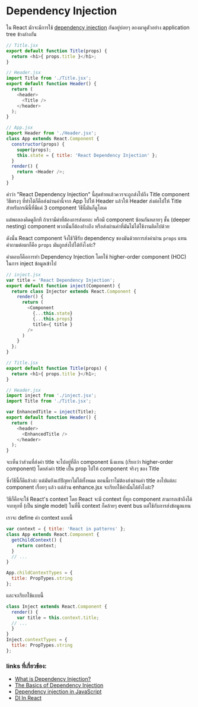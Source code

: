 # Dependency Injection

ใน React มักจะมีการใช้ [dependency injection](https://www.youtube.com/watch?v=IKD2-MAkXyQ) กันอยู่บ่อยๆ ลองมาดูตัวอย่าง application tree ข้างล่างกัน

```javascript
// Title.jsx
export default function Title(props) {
  return <h1>{ props.title }</h1>;
}
```

```javascript
// Header.jsx
import Title from './Title.jsx';
export default function Header() {
  return (
    <header>
      <Title />
    </header>
  );
}
```
```javascript
// App.jsx
import Header from './Header.jsx';
class App extends React.Component {
  constructor(props) {
    super(props);
    this.state = { title: 'React Dependency Injection' };
  }
  render() {
    return <Header />;
  }
}
```
คำว่า "React Dependency Injection" นี้สุดท้ายแล้วควรจะถูกส่งไปถึง Title component วิธีตรงๆ ที่ทำได้ก็คือส่งผ่านค่านี้จาก App ไปให้ Header แล้วให้ Header ส่งต่อไปให้ Title สำหรับกรณีนี้ที่มีแค่ 3 component วิธีนี้มันก็ดูโอเค  

แต่พอลองคิดดูอีกที ถ้าเรามีค่าที่ต้องการส่งเยอะ หรือมี component ซ้อนกันหลายๆ ชั้น (deeper nesting) component พวกนั้นก็ต้องอ้างถึง หรือส่งผ่านค่าที่มันไม่ได้ใช้งานติดไปด้วย  

ดังนั้น React component จึงใช้วิธีรับ dependency ของมันด้วยการส่งค่าผ่าน `props` แทน คำถามต่อมาก็คือ `props` มันถูกส่งไปได้ยังไงล่ะ?


คำตอบก็คือการทำ Dependency Injection โดยใช้ higher-order component (HOC) ในการ inject ข้อมูลเข้าไป

```javascript
// inject.jsx
var title = 'React Dependency Injection';
export default function inject(Component) {
  return class Injector extends React.Component {
    render() {
      return (
        <Component
          {...this.state}
          {...this.props}
          title={ title }
        />
      )
    }
  };
}
```
```javascript
// Title.jsx
export default function Title(props) {
  return <h1>{ props.title }</h1>;
}
```
```javascript
// Header.jsx
import inject from './inject.jsx';
import Title from './Title.jsx';

var EnhancedTitle = inject(Title);
export default function Header() {
  return (
    <header>
      <EnhancedTitle />
    </header>
  );
}
```
จะเห็นว่าส่วนที่ส่งค่า title จะไปอยู่ที่อีก component นึงแทน (เรียกว่า higher-order component) โดยส่งค่า title เป็น prop ไปให้ component จริงๆ ของ Title  

ซึ่งวิธีนี้ก็ดีแล้วล่ะ แต่มันยังแก้ปัญหาไม่ได้ทั้งหมด ตอนนี้เราไม่ต้องส่งผ่านค่า title ลงไปแต่ละ component เรื่อยๆ แล้ว แต่ส่วน enhance.jsx จะเรียกใช้ค่านั้นได้ยังไงล่ะ?

วิธีก็คือจะใช้ React's context โดย React จะมี context ที่ทุก component สามารถเข้าถึงได้จากทุกที่ (เป็น single model) ในที่นี้ context ก็คล้ายๆ event bus แต่ใช้กับการส่งข้อมูลแทน

เราจะ define ค่า context แบบนี้
```javascript
var context = { title: 'React in patterns' };
class App extends React.Component {
  getChildContext() {
    return context;
  }
  // ...
}

App.childContextTypes = {
  title: PropTypes.string
};
```
และจะเรียกใช้แบบนี้
```javascript
class Inject extends React.Component {
  render() {
    var title = this.context.title;
  // ...
  }
}
Inject.contextTypes = {
  title: PropTypes.string
};
```

### links ที่เกี่ยวข้อง:
- [What is Dependency Injection?](https://www.youtube.com/watch?v=IKD2-MAkXyQ)
- [The Basics of Dependency Injection](https://www.youtube.com/watch?v=jXhdOTw1q5Q)
- [Dependency injection in JavaScript](http://krasimirtsonev.com/blog/article/Dependency-injection-in-JavaScript)
- [DI In React](https://github.com/krasimir/react-in-patterns/tree/master/patterns/dependency-injection)
